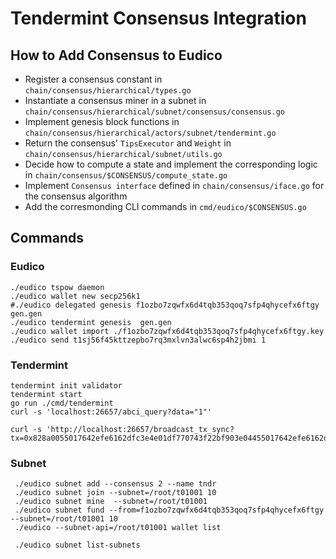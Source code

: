 # Tendermint Consensus Integration

## How to Add Consensus to Eudico
 - Register a consensus constant in `chain/consensus/hierarchical/types.go`
 - Instantiate a consensus miner in a subnet in `chain/consensus/hierarchical/subnet/consensus/consensus.go`
 - Implement genesis block functions in `chain/consensus/hierarchical/actors/subnet/tendermint.go`
 - Return the consensus' `TipsExecutor` and `Weight` in `chain/consensus/hierarchical/subnet/utils.go`
 - Decide how to compute a state and implement the corresponding logic in `chain/consensus/$CONSENSUS/compute_state.go`
 - Implement `Consensus interface` defined in `chain/consensus/iface.go` for the consensus algorithm
 - Add the corresmonding CLI commands in `cmd/eudico/$CONSENSUS.go`

## Commands
### Eudico
```
./eudico tspow daemon
./eudico wallet new secp256k1
#./eudico delegated genesis f1ozbo7zqwfx6d4tqb353qoq7sfp4qhycefx6ftgy gen.gen
./eudico tendermint genesis  gen.gen
./eudico wallet import ./f1ozbo7zqwfx6d4tqb353qoq7sfp4qhycefx6ftgy.key
./eudico send t1sj56f45kttzepbo7rq3mxlvn3alwc6sp4h2jbmi 1

```
### Tendermint
```
tendermint init validator
tendermint start
go run ./cmd/tendermint
curl -s 'localhost:26657/abci_query?data="1"'

curl -s 'http://localhost:26657/broadcast_tx_sync?tx=0x828a0055017642efe6162dfc3e4e01df770743f22bf903e04455017642efe6162dfc3e4e01df770743f22bf903e0440049000de0b6b3a76400001a00084873450018aef1bd44000187c600405842018172eb88f4f9a59a1e0f0b820d69681403b69a129daed4831729336c6534036b701e4b22572f19c3e89a7341fc4e435ae8b7accf75cf7b3d1e1200108af7640c01'

```

### Subnet
```azure
 ./eudico subnet add --consensus 2 --name tndr
 ./eudico subnet join --subnet=/root/t01001 10
 ./eudico subnet mine  --subnet=/root/t01001
 ./eudico subnet fund --from=f1ozbo7zqwfx6d4tqb353qoq7sfp4qhycefx6ftgy --subnet=/root/t01001 10
 ./eudico --subnet-api=/root/t01001 wallet list
 
 ./eudico subnet list-subnets
```
